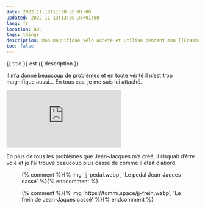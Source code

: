 ```yaml
---
date: 2022-11-13T11:38:55+01:00
updated: 2022-11-13T13:08:36+01:00
lang: fr
location: BDL
tags: things
description: mon magnifique vélo acheté et utilisé pendant mon [[Erasmus à Grenoble|Erasmus]] à [[Grenoble]]. 
toc: false
---
```

{{ title }} est {{ description }}

Il m’a donné beaucoup de problèmes et en toute vérité il n’est trop magnifique aussi… En tous cas, je me suis lui attaché.

<div class='embed'><iframe title='Jean-Jacques, mon velo à Grenoble' src='https://p.lu/videos/embed/be9a5daf-9c85-4686-b5e5-5b67995b4cd5?autoplay=1&amp;title=0&amp;warningTitle=0&amp;peertubeLink=0' allowfullscreen='' sandbox='allow-same-origin allow-scripts allow-popups' frameborder='0'></iframe></div>

En plus de tous les problèmes que Jean-Jacques m’a créé, il risquait d’être volé et je l’ai trouvé beaucoup plus cassé de comme il était d’abord.

<div class='row'>
	<figure class='half column'>
		{% comment %}{% img 'jj-pedal.webp', 'Le pedal Jean-Jaques cassé' %}{% endcomment %}
	</figure>
	<figure class='half column'>
		{% comment %}{% img 'https://tommi.space/jj-frein.webp', 'Le frein de Jean-Jaques cassé' %}{% endcomment %}
	</figure>
</div>
